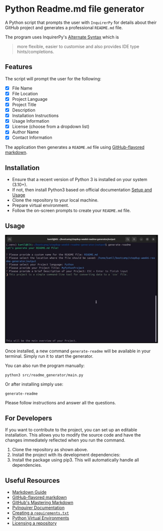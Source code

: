 # Python Readme.md file generator

A Python script that prompts the user with `InquirerPy` for details about their GitHub project and generates a
professional `README.md` file.

The program uses InquirerPy's [Alternate Syntax](https://inquirerpy.readthedocs.io/en/latest/#alternate-syntax) which is
> more flexible, easier to customise and also provides IDE type hints/completions.

## Features

The script will prompt the user for the following:

* [X] File Name
* [X] File Location
* [X] Project Language
* [X] Project Title
* [X] Description
* [X] Installation Instructions
* [X] Usage Information
* [X] License (choose from a dropdown list)
* [X] Author Name
* [X] Contact Information

The application then generates a `README.md` file using [GitHub-flavored markdown](https://github.github.com/gfm/).

## Installation

- Ensure that a recent version of Python 3 is installed on your system (3.10+).
- If not, then install Python3 based on official
  documentation [Setup and Usage](https://docs.python.org/3.13/using/index.html)
- Clone the repository to your local machine.
- Prepare virtual environment.
- Follow the on-screen prompts to create your `README.md` file.

## Usage

[![Watch the video](https://github.com/KamilWo/step8up-week6-readme-generator/blob/main/video/generate-readme.png)](https://youtu.be/kspucmBjIOs)

Once installed, a new command `generate-readme` will be available in your terminal.
Simply run it to start the generator.

You can also run the program manually:

    python3 src/readme_generator/main.py

Or after installing simply use:

    generate-readme

Please follow instructions and answer all the questions.

## For Developers

If you want to contribute to the project, you can set up an editable installation.
This allows you to modify the source code and have the changes immediately reflected
when you run the command.

1. Clone the repository as shown above.
2. Install the project with its development dependencies:
3. Install the package using pip3. This will automatically handle all dependencies.

## Useful Resources

- [Markdown Guide](https://www.markdownguide.org/basic-syntax/)
- [GitHub-flavored markdown](https://github.github.com/gfm/)
- [GitHub's Mastering Markdown](https://guides.github.com/features/mastering-markdown/)
- [PyInquirer Documentation](https://github.com/CITGuru/PyInquirer)
- [Creating a `requirements.txt`](https://pip.pypa.io/en/stable/user_guide/#requirements-files)
- [Python Virtual Environments](https://docs.python.org/3/library/venv.html)
- [Licensing a repository](https://docs.github.com/en/repositories/managing-your-repositorys-settings-and-features/customizing-your-repository/licensing-a-repository)
